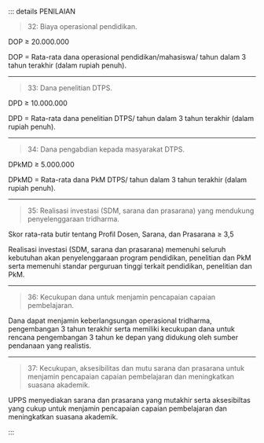 ::: details PENILAIAN

> 32: Biaya operasional pendidikan.

DOP ≥ 20.000.000

DOP = Rata-rata dana operasional pendidikan/mahasiswa/ tahun dalam 3 tahun terakhir (dalam rupiah penuh).

---

> 33: Dana penelitian DTPS.

DPD ≥ 10.000.000

DPD = Rata-rata dana penelitian DTPS/ tahun dalam 3 tahun terakhir (dalam rupiah penuh).

---

> 34: Dana pengabdian kepada masyarakat DTPS.

DPkMD ≥ 5.000.000

DPkMD = Rata-rata dana PkM DTPS/ tahun dalam 3 tahun terakhir (dalam rupiah penuh).

---

> 35: Realisasi investasi (SDM, sarana dan prasarana) yang mendukung penyelenggaraan tridharma.

Skor rata-rata butir tentang Profil Dosen, Sarana, dan Prasarana ≥ 3,5

Realisasi investasi (SDM, sarana dan prasarana) memenuhi seluruh kebutuhan akan penyelenggaraan program pendidikan, penelitian dan PkM serta memenuhi standar perguruan tinggi terkait pendidikan, penelitian dan PkM.

---

> 36: Kecukupan dana untuk menjamin pencapaian capaian pembelajaran.

Dana dapat menjamin keberlangsungan operasional tridharma, pengembangan 3 tahun terakhir serta memiliki kecukupan dana untuk rencana pengembangan 3 tahun ke depan yang didukung oleh sumber pendanaan yang realistis.

---

> 37: Kecukupan, aksesibilitas dan mutu sarana dan prasarana untuk menjamin pencapaian capaian pembelajaran dan meningkatkan suasana akademik.

UPPS menyediakan sarana dan prasarana yang mutakhir serta aksesibiltas yang cukup untuk menjamin pencapaian capaian pembelajaran dan meningkatkan suasana akademik.

:::
